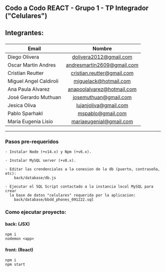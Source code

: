 
## Codo a Codo REACT - Grupo 1 - TP Integrador ("Celulares")

## Integrantes:

###
| Email                   | Nombre                        |   
| ------------------------|:-----------------------------:| 
| Diego	Olivera           | dolivera2012@gmail.com        | 
| Oscar Martin Andres     | andresmartin2609@gmail.com	  |
| Cristian Reutter        | cristian.reutter@gmail.com    |
| Miguel Angel Caldiroli  | miguelack@hotmail.com         |
| Ana Paula Alvarez       | anapoolalvarez@hotmail.com	  |
| José Gerardo Muthuan    | josemuthuan@gmail.com         |
| Jesica Oliva            | lujanjoliva@gmail.com         |
| Pablo	Sparhakl          | mspablo@gmail.com	          |
| Maria Eugenia	Lisio     | mariaeugenial@gmail.com       |
-----------------------------------------------------------

### Pasos pre-requeridos
```
· Instalar Node (+v14.x) y Npm (+v6.x).

· Instalar MySQL server (+v8.x).

· Editar las crendenciales a la conexion de la db (puerto, contraseña, etc):
    back/database/db.js
    
· Ejecutar el SQL Script contactado a la instancia local MySQL para crear 
  la base de datos "celulares" requerida por la aplicacion: 
    back/database/bbdd_phones_091222.sql
```

### Como ejecutar proyecto:

#### back: (JSX)
```
npm i
nodemon <app>
```

#### front: (React)
``` 
npm i
npm start	
```



